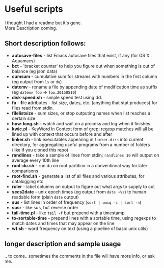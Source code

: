# Useful scripts

I thought I had a readme but it's gone.  
More Description coming.

## Short description follows:

 - **autosave-files** - list Emacs autosave files that exist, if any (for OS X Aquamacs)
 - **bct** - 'bracket counter' to help you figure out when something is out of balance (eg json data)
 - **cumsum** - cumulative sum for streams with numbers in the first column (eg output from `ls` or `du`)
 - **datemv** - rename a file by appending date of modification time as suffix (eg `datemv foo` -> `foo.20150810`)
 - **disk-speed.sh** - simple speed test using dd.
 - **fa** - **f**ile **a**ttributes - list size, dates, etc. (anything that stat produces) for files read from stdin.
 - **filelistsize** - sum sizes, or stop outputing names when list reaches a certain size
 - **how-long.sh** - watch and wait on a process and log when it finishes
 - **kwic.pl** - KeyWord In Context form of grep; regexp matches will all be lined up with context that occurs before and after
 - **linker.sh** - link executables appearing in `linker.dirs` into current directory, for aggregating useful programs from a number of folders (like if you cloned this repo)
 - **randlines** - take a sample of lines from stdin; `randlines 10` will output on average every 10th line
 - **root-du.sh** - run du on root partition in a conventional way for later comparisons
 - **root-find.sh** - generate a list of all files and various attributes, for catalogging etc.
 - **ruler** - label columns on output to figure out what args to supply to cut
 - **secs2date** - unix epoch times (eg output from `date +%s`) to human readable form (plain `date` output)
 - **sus** - list lines in order of frequency (`sort | uniq -c | sort -n`)
 - **susr** - like sus, but reverse order
 - **tail-time.pl** - like `tail -f` but prepend with a timestamp
 - **to-sortable-time** - prepend lines with a sortable time, using regexps to match dates and times that may appear on the line
 - **wf.sh** - word frequency on text (using a pipeline of basic unix utils)

## longer description and sample usage
.. to come..  sometimes the comments in the file will have more info, or ask me.
